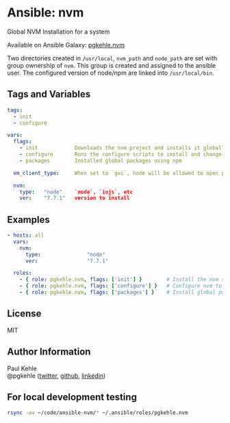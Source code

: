# Ansible: nvm

Global NVM Installation for a system

Available on Ansible Galaxy: [pgkehle.nvm](https://galaxy.ansible.com/pgkehle/nvm)

Two directories created in `/usr/local`, `nvm_path` and `node_path` are set with group ownership of `nvm`.  This group is created and 
assigned to the ansible user. 
The configured version of node/npm are linked into `/usr/local/bin`.

## Tags and Variables

```YAML
tags:
  - init
  - configure

vars: 
  flags:
    - init            Downloads the nvm project and installs it globally
    - configure       Runs the configure scripts to install and change the default type
    - packages        Installed global packages using npm

  vm_client_type:     When set to `gui`, node will be allowed to open ports as non-root

  nvm:
    type:   "node"    `node`, `iojs`, etc
    ver:    "7.7.1"   version to install
```

## Examples

```YAML
- hosts: all  
  vars:
    nvm:
      type:               "node"
      ver:                "7.7.1"

  roles:
    - { role: pgkehle.nvm, flags: ['init'] }        # Install the nvm script to the server
    - { role: pgkehle.nvm, flags: ['configure'] }   # Configure nvm to use the version/type in the nvm variable 
    - { role: pgkehle.nvm, flags: ['packages'] }    # Install global packages 
```

## License

MIT

## Author Information

Paul Kehle  
@pgkehle ([twitter](https://twitter.com/pgkehle), [github](https://github.com/pgkehle), [linkedin](https://www.linkedin.com/in/pgkehle))

## For local development testing

```bash
rsync -av ~/code/ansible-nvm/* ~/.ansible/roles/pgkehle.nvm
```

